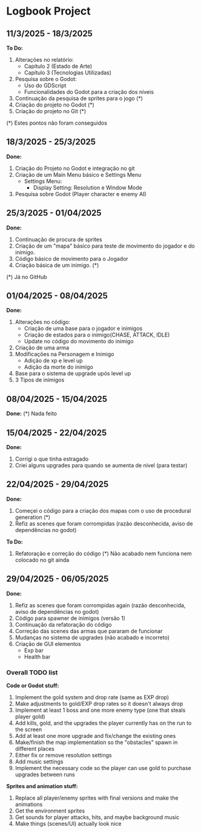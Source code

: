# Logbook Project

## 11/3/2025 - 18/3/2025
**To Do:**
1. Alterações no relatório:
	* Capítulo 2 (Estado de Arte)
	* Capítulo 3 (Tecnologias Utilizadas)
2. Pesquisa sobre o Godot:
	* Uso do GDScript
	* Funcionalidades do Godot para a criação dos níveis
3. Continuação da pesquisa de sprites para o jogo (*)	
4. Criação do projeto no Godot (*)
5. Criação do projeto no Git (*)

(*) Estes pontos não foram conseguidos

## 18/3/2025 - 25/3/2025
**Done:**
1. Criação do Projeto no Godot e integração no git
2. Criação de um Main Menu básico e Settings Menu
	* Settings Menu:
		* Display Setting: Resolution e Window Mode
3. Pesquisa sobre Godot (Player character e enemy AI)

## 25/3/2025 - 01/04/2025
**Done:**
1. Continuação de procura de sprites
2. Criação de um "mapa" básico para teste de movimento do jogador e do inimigo.
3. Código básico de movimento para o Jogador
4. Criação básica de um inimigo. (*)

(*) Já no GitHub

## 01/04/2025 - 08/04/2025
**Done:**
1. Alterações no código:
	* Criação de uma base para o jogador e inimigos
	* Criação de estados para o inimigo(CHASE, ATTACK, IDLE)
	* Update no código do movimento do inimigo
2. Criação de uma arma
3. Modificações na Personagem e Inimigo
	* Adição de xp e level up
	* Adição da morte do inimigo
4. Base para o sistema de upgrade upós level up
5. 3 Tipos de inimigos

## 08/04/2025 - 15/04/2025
**Done:**
(*) Nada feito

## 15/04/2025 - 22/04/2025
**Done:**
1. Corrigi o que tinha estragado
2. Criei alguns upgrades para quando se aumenta de nível (para testar)

## 22/04/2025 - 29/04/2025
**Done:**
1. Começei o código para a criação dos mapas com o uso de procedural generation (*)
2. Refiz as scenes que foram corrompidas (razão desconhecida, aviso de dependências no godot)

**To Do:**
1. Refatoração e correção do código
(*) Não acabado nem funciona nem colocado no git ainda


## 29/04/2025 - 06/05/2025
**Done:**
1. Refiz as scenes que foram corrompidas again (razão desconhecida, aviso de dependências no godot)
2. Código para spawner de inimigos (versão 1)
3. Continuação da refatoração do código
4. Correção das scenes das armas que pararam de funcionar
5. Mudanças no sistema de upgrades (não acabado e incorreto)
6. Criação de GUI elementos
	* Exp bar
	* Health bar


### Overall TODO list
**Code or Godot stuff:**
1. Implement the gold system and drop rate (same as EXP drop)
2. Make adjustments to gold/EXP drop rates so it doesn't always drop
3. Implement at least 1 boss and one more enemy type (one that steals player gold)
4. Add kills, gold, and the upgrades the player currently has on the run to the screen
5. Add at least one more upgrade and fix/change the existing ones
6. Make/finish the map implementation so the "obstacles" spawn in different places
7. Either fix or remove resolution settings
8. Add music settings
9. Implement the necessary code so the player can use gold to purchase upgrades between runs

**Sprites and animation stuff:**
1. Replace all player/enemy sprites with final versions and make the animations
2. Get the environment sprites
3. Get sounds for player attacks, hits, and maybe background music
4. Make things (scenes/UI) actually look nice
